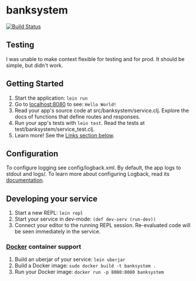 # banksystem
[![Build Status](https://travis-ci.com/naomijub/banksystem.svg?branch=master)](https://travis-ci.com/naomijub/banksystem)

## Testing
I was unable to make context flexible for testing and for prod. It should be simple, but didn't work.

## Getting Started

1. Start the application: `lein run`
2. Go to [localhost:8080](http://localhost:8080/) to see: `Hello World!`
3. Read your app's source code at src/banksystem/service.clj. Explore the docs of functions
   that define routes and responses.
4. Run your app's tests with `lein test`. Read the tests at test/banksystem/service_test.clj.
5. Learn more! See the [Links section below](#links).


## Configuration

To configure logging see config/logback.xml. By default, the app logs to stdout and logs/.
To learn more about configuring Logback, read its [documentation](http://logback.qos.ch/documentation.html).


## Developing your service

1. Start a new REPL: `lein repl`
2. Start your service in dev-mode: `(def dev-serv (run-dev))`
3. Connect your editor to the running REPL session.
   Re-evaluated code will be seen immediately in the service.

### [Docker](https://www.docker.com/) container support

1. Build an uberjar of your service: `lein uberjar`
2. Build a Docker image: `sudo docker build -t banksystem .`
3. Run your Docker image: `docker run -p 8080:8080 banksystem`

